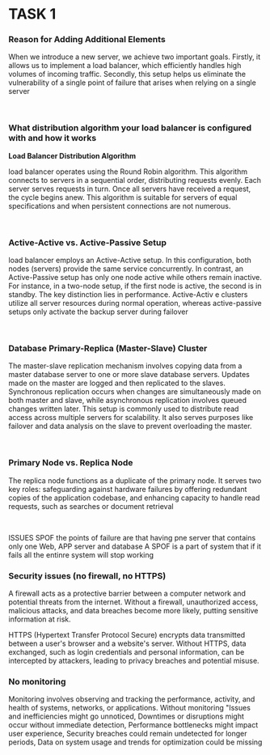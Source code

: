 <h1><strong>TASK 1</strong></h1>
<h3><strong>Reason for Adding Additional Elements</strong></h3>
<p>When we introduce a new server, we achieve two important goals. Firstly, it allows us to implement a load balancer, which efficiently handles high volumes of incoming traffic. Secondly, this setup helps us 
  eliminate the vulnerability of a single point of failure that arises when relying on a single server</p>
  <br>
  <h3><strong>What distribution algorithm your load balancer is configured with and how it works</strong></h3>
  <strong>Load Balancer Distribution Algorithm</strong>
  <p>load balancer operates using the Round Robin algorithm. 
    This algorithm connects to servers in a sequential order, distributing requests evenly. Each server serves requests in turn. 
    Once all servers have received a request, the cycle begins anew. This algorithm is suitable for servers of equal specifications and when persistent connections are not numerous.
</p>
<br>
<h3><strong>Active-Active vs. Active-Passive Setup</strong></h3>
<p>load balancer employs an Active-Active setup. In this configuration, both nodes (servers) provide the same service concurrently. In contrast, an Active-Passive setup has only one node active while others remain inactive. For instance, in a two-node setup, if the first node is active, the second is in standby. The key distinction lies in performance. Active-Activ
  e clusters utilize all server resources during normal operation, whereas active-passive setups
  only activate the backup server during failover</p>
  <br>
  <h3><strong>Database Primary-Replica (Master-Slave) Cluster</strong></h3>
  <p>The master-slave replication mechanism involves copying data from a master database 
    server to one or more slave database servers. Updates made on the master are logged 
    and then replicated to the slaves. Synchronous replication occurs when changes are
    simultaneously made on both master and slave, while asynchronous replication involves
    queued changes written later. This setup is commonly used to distribute read access across multiple servers for scalability. It also serves purposes like failover and data analysis on the slave to prevent overloading the master.
</p>
<br>
<h3><strong>Primary Node vs. Replica Node</strong></h3>
<p>The replica node functions as a duplicate of the primary node. It serves two key roles: safeguarding
  against hardware failures by offering redundant copies of the application codebase, and enhancing capacity to 
  handle read requests, such as searches or document retrieval</p>
  <br>

  ISSUES
SPOF
the points of failure are that having pne server that contains only one Web, APP server and database A SPOF is a part of system that if it fails all the entinre system will stop working
<h3><strong>Security issues (no firewall, no HTTPS)</strong></h3>
<p> A firewall acts as a protective barrier between a computer network and potential threats from the internet. Without a firewall, unauthorized access, malicious attacks, and data breaches become more likely, putting sensitive information at risk.</p>
<p>HTTPS (Hypertext Transfer Protocol Secure) encrypts data transmitted between a user's browser and a website's server. Without HTTPS, data exchanged, such as login credentials and personal information, can be intercepted by attackers, leading to privacy breaches and potential misuse.</p>

<h3><strong>No monitoring</strong></h3>
<p>Monitoring involves observing and tracking the performance, activity, and health of systems, networks, or applications. Without monitoring "Issues and inefficiencies might go unnoticed, 
  Downtimes or disruptions might occur without immediate detection,
  Performance bottlenecks might impact user experience,
  Security breaches could remain undetected for longer periods,
  Data on system usage and trends for optimization could be missing
</p>
